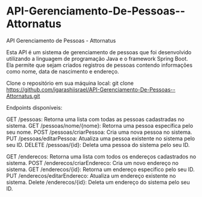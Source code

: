 # API-Gerenciamento-De-Pessoas--Attornatus

API Gerenciamento de Pessoas - Attornatus

Esta API é um sistema de gerenciamento de pessoas que foi desenvolvido utilizando a linguagem de programação Java e o framework Spring Boot. 
Ela permite que sejam criados registros de pessoas contendo informações como nome, data de nascimento e endereço.

Clone o repositório em sua máquina local:
git clone https://github.com/igarashiisrael/API-Gerenciamento-De-Pessoas--Attornatus.git


Endpoints disponíveis:

GET /pessoas: Retorna uma lista com todas as pessoas cadastradas no sistema.
GET /pessoas/nome/{nome}: Retorna uma pessoa específica pelo seu nome.
POST /pessoas/criarPessoa: Cria uma nova pessoa no sistema.
PUT /pessoas/editarPessoa: Atualiza uma pessoa existente no sistema pelo seu ID.
DELETE /pessoas/{id}: Deleta uma pessoa do sistema pelo seu ID.

GET /enderecos: Retorna uma lista com todos os endereços cadastrados no sistema.
POST /enderecos/criarEndereco: Cria um novo endereço no sistema.
GET /enderecos/{id}: Retorna um endereço especifico pelo seu ID.
PUT /enderecos/editarEndereco: Atualiza um endereço existente no sistema.
Delete /enderecos/{id}: Deleta um endereço do sistema pelo seu ID.
